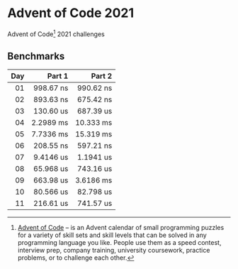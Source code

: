 # Advent of Code 2021

Advent of Code[^aoc] 2021 challenges

## Benchmarks

| Day |      Part 1 |     Part 2 |
| --: | ----------: | ---------: |
|  01 | 998.67 ns | 990.62 ns |
|  02 | 893.63 ns | 675.42 ns |
|  03 | 130.60 us | 687.39 us |
|  04 | 2.2989 ms | 10.333 ms |
|  05 | 7.7336 ms | 15.319 ms |
|  06 | 208.55 ns | 597.21 ns |
|  07 | 9.4146 us | 1.1941 us |
|  08 | 65.968 us | 743.16 us |
|  09 | 663.98 us | 3.6186 ms |
|  10 | 80.566 us | 82.798 us |
|  11 | 216.61 us | 741.57 us |

[^aoc]: [Advent of Code][aoc] – is an Advent calendar of small programming puzzles for a variety of skill sets and skill levels that can be solved in any programming language you like. People use them as a speed contest, interview prep, company training, university coursework, practice problems, or to challenge each other.

[aoc]: https://adventofcode.com
